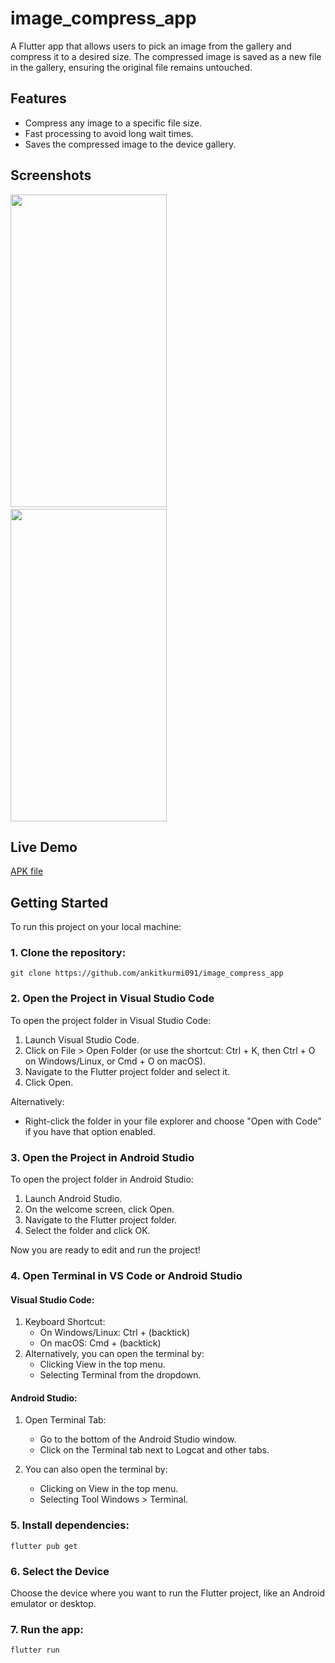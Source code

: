 # image_compress_app

A Flutter app that allows users to pick an image from the gallery and compress it to a desired size. The compressed image is saved as a new file in the gallery, ensuring the original file remains untouched.

## Features

- Compress any image to a specific file size.
- Fast processing to avoid long wait times.
- Saves the compressed image to the device gallery.

## Screenshots


<p float="left">
  <img src="https://github.com/user-attachments/assets/40c30329-bd99-4af3-9739-0405cea6ba09" width = "250"  height="500"/>
  &nbsp;&nbsp;
  <img src="https://github.com/user-attachments/assets/b70ceec1-9052-42d3-9688-98e034a693f4" width = "250" height ="500"/>
<!--   ![IMG_20240919_021121](https://github.com/user-attachments/assets/e5ee57f4-cede-4454-9923-2ad5ad84252c)
![IMG_20240919_021047](https://github.com/user-attachments/assets/b70ceec1-9052-42d3-9688-98e034a693f4) -->

</p>

## Live Demo
[APK file](https://github.com/ankitkurmi091/image_compress_app/raw/refs/heads/main/imageCompress.apk "Apk File")

## Getting Started

To run this project on your local machine:

### 1. Clone the repository:

    git clone https://github.com/ankitkurmi091/image_compress_app
    

### 2. Open the Project in Visual Studio Code

To open the project folder in Visual Studio Code:
1. Launch Visual Studio Code.
2. Click on File > Open Folder (or use the shortcut: Ctrl + K, then Ctrl + O on Windows/Linux, or Cmd + O on macOS).
3. Navigate to the Flutter project folder and select it.
4. Click Open.

Alternatively:
- Right-click the folder in your file explorer and choose "Open with Code" if you have that option enabled.

### 3. Open the Project in Android Studio

To open the project folder in Android Studio:
1. Launch Android Studio.
2. On the welcome screen, click Open.
3. Navigate to the Flutter project folder.
4. Select the folder and click OK.

Now you are ready to edit and run the project!

### 4. Open Terminal in VS Code or Android Studio

#### Visual Studio Code:
1. Keyboard Shortcut: 
   - On Windows/Linux: Ctrl +  (backtick)
   - On macOS: Cmd +  (backtick)
2. Alternatively, you can open the terminal by:
   - Clicking View in the top menu.
   - Selecting Terminal from the dropdown.

#### Android Studio:
1. Open Terminal Tab:
   - Go to the bottom of the Android Studio window.
   - Click on the Terminal tab next to Logcat and other tabs.
   
2. You can also open the terminal by:
   - Clicking on View in the top menu.
   - Selecting Tool Windows > Terminal.


### 5. Install dependencies:

    flutter pub get

### 6. Select the Device
Choose the device where you want to run the Flutter project, like an Android emulator or desktop.

### 7. Run the app:

    flutter run



